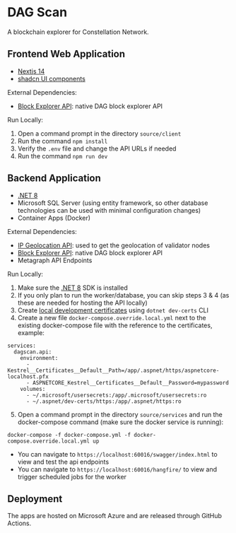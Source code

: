 # DAG Scan

A blockchain explorer for Constellation Network.

## Frontend Web Application

- [Nextjs 14](https://nextjs.org/)
- [shadcn UI components](https://ui.shadcn.com/)

External Dependencies:

- [Block Explorer API](https://be-mainnet.constellationnetwork.io/): native DAG block explorer API

Run Locally:

1. Open a command prompt in the directory `source/client`
2. Run the command `npm install`
3. Verify the `.env` file and change the API URLs if needed
4. Run the command `npm run dev`

## Backend Application

- [.NET 8](https://dotnet.microsoft.com/en-us/download/dotnet/8.0)
- Microsoft SQL Server (using entity framework, so other database technologies can be used with minimal configuration changes)
- Container Apps (Docker)

External Dependencies:

- [IP Geolocation API](https://ip-api.com/): used to get the geolocation of validator nodes
- [Block Explorer API](https://be-mainnet.constellationnetwork.io/): native DAG block explorer API
- Metagraph API Endpoints

Run Locally:

1. Make sure the [.NET 8](https://dotnet.microsoft.com/en-us/download/dotnet/8.0) SDK is installed
2. If you only plan to run the worker/database, you can skip steps 3 & 4 (as these are needed for hosting the API locally)
3. Create [local development certificates](https://learn.microsoft.com/en-us/aspnet/core/security/docker-https?view=aspnetcore-8.0) using `dotnet dev-certs` CLI
4. Create a new file `docker-compose.override.local.yml` next to the existing docker-compose file with the reference to the certificates, example:

```docker
services:
  dagscan.api:
    environment:
      - Kestrel__Certificates__Default__Path=/app/.aspnet/https/aspnetcore-localhost.pfx
      - ASPNETCORE_Kestrel__Certificates__Default__Password=mypassword
    volumes:
      - ~/.microsoft/usersecrets:/app/.microsoft/usersecrets:ro
      - ~/.aspnet/dev-certs/https:/app/.aspnet/https:ro
```

5. Open a command prompt in the directory `source/services` and run the docker-compose command (make sure the docker service is running):

```docker
docker-compose -f docker-compose.yml -f docker-compose.override.local.yml up
```

- You can navigate to `https://localhost:60016/swagger/index.html` to view and test the api endpoints
- You can navigate to `https://localhost:60016/hangfire/` to view and trigger scheduled jobs for the worker

## Deployment

The apps are hosted on Microsoft Azure and are released through GitHub Actions.
